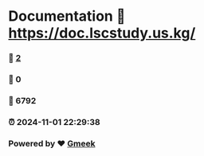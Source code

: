 # Documentation :link: https://doc.lscstudy.us.kg/ 
### :page_facing_up: [2](https://doc.lscstudy.us.kg//tag.html) 
### :speech_balloon: 0 
### :hibiscus: 6792 
### :alarm_clock: 2024-11-01 22:29:38 
### Powered by :heart: [Gmeek](https://github.com/Meekdai/Gmeek)
